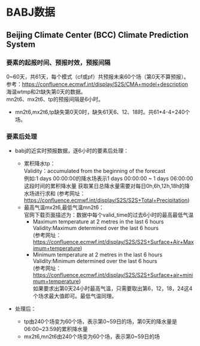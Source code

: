 # BABJ数据
## Beijing Climate Center (BCC) Climate Prediction System
### 要素的起报时间、预报时效，预报间隔


0~60天，共61天，每个模式（cf或pf）共预报未来60个场（第0天不算预报）。   
参考：https://confluence.ecmwf.int/display/S2S/CMA+model+description   
海温wtmp和2t缺失第0天的数据。      
mn2t6、mx2t6、tp的预报间隔是6小时。      
* mn2t6,mx2t6,tp缺失第0天0时，缺失61天6、12、18时。共61*4-4=240个场。


### 要素后处理
- babj的近实时预报数据，逐6小时的要素后处理：
     * 累积降水tp：    
        Validity：accumulated from the beginning of the forecast   
        例如:1 days 00:00:00的降水场表示1 days 00:00:00 ~ 1 days 06:00:00这段时间的累积降水量
        获取某日总降水量需要对每日0h,6h,12h,18h的降水场进行求和
        (参考网址：https://confluence.ecmwf.int/display/S2S/S2S+Total+Precipitation)
     * 最高气温mx2t6,最低气温mn2t6：  
     官网下载页面描述为：数据中每个valid_time的过去6小时的最高最低气温
        + Maximum temperature at 2 metres in the last 6 hours    
        Validity:Maximum determined over the last 6 hours  
        (参考网址：https://confluence.ecmwf.int/display/S2S/S2S+Surface+Air+Maximum+temperature)
        + Minimum temperature at 2 metres in the last 6 hours    
        Validity:Minimum determined over the last 6 hours  
        (参考网址：https://confluence.ecmwf.int/display/S2S/S2S+Surface+air+minimum+temperature)   
     如果要求出第0天24小时最高气温，只需要取出第6，12，18，24这4个场求最大值即可。最低气温同理。  

- 处理后：
    + tp由240个场变为60个场，表示第0~59日的场，第0天的降水量是06:00~23:59的累积降水量
    + mx2t6,mn2t6由240个场变为60个场，表示第0~59日的场

